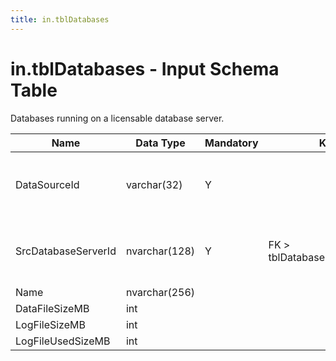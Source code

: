 ```yaml
---
title: in.tblDatabases
---
```

# in.tblDatabases - Input Schema Table

​​​​​Databases running on a licensable database server.

| Name​                | Data Type     | Mandatory | Key                           | Comment                                 |
|---------------------|---------------|-----------|-------------------------------|-----------------------------------------|
| DataSourceId        | varchar(32)   | Y         |                               | Unique ID of the source of this record. |
| SrcDatabaseServerId | nvarchar(128) | Y         | FK > tblDatabaseServers.SrcId​​ | Device this database is running on.     |
| Name                | nvarchar(256) |           |                               |                                         |
| DataFileSizeMB      | int           |           |                               |                                         |
| LogFileSizeMB       | int           |           |                               |                                         |
| LogFileUsedSizeMB   | int           |           |                               |                                         |